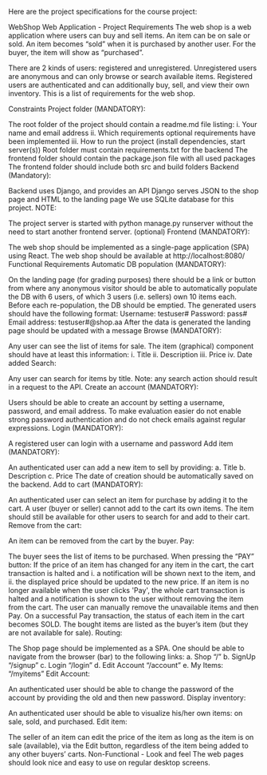 Here are the project specifications for the course project:


WebShop Web Application - Project Requirements
The web shop is a web application where users can buy and sell items. An item can be on sale or sold. An item becomes “sold” when it is purchased by another user. For the buyer, the item will show as “purchased”.

There are 2 kinds of users: registered and unregistered. Unregistered users are anonymous and can only browse or search available items. Registered users are authenticated and can additionally buy, sell, and view their own inventory. This is a list of requirements for the web shop.

Constraints
Project folder (MANDATORY):

The root folder of the project should contain a readme.md file listing:
i. Your name and email address
ii. Which requirements optional requirements have been implemented
iii. How to run the project (install dependencies, start server(s))
Root folder must contain requirements.txt for the backend
The frontend folder should contain the package.json file with all used packages
The frontend folder should include both src and build folders
Backend (Mandatory):

Backend uses Django, and provides an API
Django serves JSON to the shop page and HTML to the landing page
We use SQLite database for this project.
NOTE:

The project server is started with python manage.py runserver without the need to start another frontend server. (optional)
Frontend (MANDATORY):

The web shop should be implemented as a single-page application (SPA) using React.
The web shop should be available at http://localhost:8080/
Functional Requirements
Automatic DB population (MANDATORY):

On the landing page (for grading purposes) there should be a link or button from where any anonymous visitor should be able to automatically populate the DB with 6 users, of which 3 users (i.e. sellers) own 10 items each. Before each re-population, the DB should be emptied. The generated users should have the following format:
Username: testuser#
Password: pass#
Email address: testuser#@shop.aa
After the data is generated the landing page should be updated with a message
Browse (MANDATORY):

Any user can see the list of items for sale.
The item (graphical) component should have at least this information:
i. Title
ii. Description
iii. Price
iv. Date added
Search:

Any user can search for items by title. Note: any search action should result in a request to the API.
Create an account (MANDATORY):

Users should be able to create an account by setting a username, password, and email address. To make evaluation easier do not enable strong password authentication and do not check emails against regular expressions.
Login (MANDATORY):

A registered user can login with a username and password
Add item (MANDATORY):

An authenticated user can add a new item to sell by providing:
a. Title
b. Description
c. Price
The date of creation should be automatically saved on the backend.
Add to cart (MANDATORY):

An authenticated user can select an item for purchase by adding it to the cart. A user (buyer or seller) cannot add to the cart its own items. The item should still be available for other users to search for and add to their cart.
Remove from the cart:

An item can be removed from the cart by the buyer.
Pay:

The buyer sees the list of items to be purchased. When pressing the “PAY” button:
If the price of an item has changed for any item in the cart, the cart transaction is halted and
i. a notification will be shown next to the item, and
ii. the displayed price should be updated to the new price.
If an item is no longer available when the user clicks 'Pay', the whole cart transaction is halted and a notification is shown to the user without removing the item from the cart. The user can manually remove the unavailable items and then Pay.
On a successful Pay transaction, the status of each item in the cart becomes SOLD. The bought items are listed as the buyer’s item (but they are not available for sale).
Routing:

The Shop page should be implemented as a SPA. One should be able to navigate from the browser (bar) to the following links:
a. Shop “/”
b. SignUp “/signup”
c. Login “/login”
d. Edit Account “/account”
e. My Items: “/myitems”
Edit Account:

An authenticated user should be able to change the password of the account by providing the old and then new password.
Display inventory:

An authenticated user should be able to visualize his/her own items: on sale, sold, and purchased.
Edit item:

The seller of an item can edit the price of the item as long as the item is on sale (available), via the Edit button, regardless of the item being added to any other buyers’ carts.
Non-Functional - Look and feel
The web pages should look nice and easy to use on regular desktop screens.
